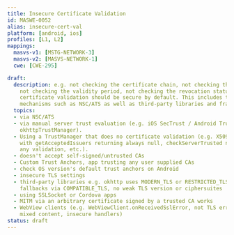```yaml
---
title: Insecure Certificate Validation
id: MASWE-0052
alias: insecure-cert-val
platform: [android, ios]
profiles: [L1, L2]
mappings:
  masvs-v1: [MSTG-NETWORK-3]
  masvs-v2: [MASVS-NETWORK-1]
  cwe: [CWE-295]

draft:
  description: e.g. not checking the certificate chain, not checking the hostname,
    not checking the validity period, not checking the revocation status, etc. The
    certificate validation should be secure by default. This includes the platform-provided
    mechanisms such as NSC/ATS as well as third-party libraries and frameworks.
  topics:
  - via NSC/ATS
  - via manual server trust evaluation (e.g. iOS SecTrust / Android TrustManager.
    okhttpTrustManager).
  - Using a TrustManager that does no certificate validation (e.g. X509TrustManager
    with getAcceptedIssuers returning always null, checkServerTrusted not performing
    any validation, etc.).
  - doesn't accept self-signed/untrusted CAs
  - Custom Trust Anchors, app trusting any user supplied CAs
  - check OS version's default trust anchors on Android
  - insecure TLS settings
  - third-party libraries e.g. okhttp uses MODERN_TLS or RESTRICTED_TLS configs, no
    fallbacks via COMPATIBLE_TLS, no weak TLS version or ciphersuites
  - using SSLSocket or Cordova apps
  - MITM via an arbitrary certificate signed by a trusted CA works
  - WebView clients (e.g. WebViewClient.onReceivedSslError, not TLS errors ignored,
    mixed content, insecure handlers)
status: draft
---
```


